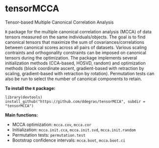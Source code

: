 # tensorMCCA
Tensor-based Multiple Canonical Correlation Analysis

`R` package for the multiple canonical correlation analysis (MCCA) of data tensors measured on the same individuals/objects. The goal is to find canonical tensors that maximize the sum of covariances/correlations between canonical scores across all pairs of datasets. Various scaling contraints and orthogonality constraints can be imposed on canonical tensors during the optimization. The package implements several initialization methods (CCA-based, HOSVD, random) and optimization methods (block coordinate ascent, gradient-based with retraction by scaling, gradient-based with retraction by rotation).  Permutation tests can also be run to select the number of canonical components to retain. 

**To install the `R` package:**
```
library(devtools)
install_github("https://github.com/ddegras/tensorMCCA", subdir = "tensorMCCA")
```

**Main functions:**

-  MCCA optimization: `mcca.cov`, `mcca.cor`
-  Initialization: `mcca.init.cca`, `mcca.init.svd`, `mcca.init.random` 
-  Permutation tests: `permutation.test`
-  Bootstrap confidence intervals: `mcca.boot`, `mcca.boot.ci`
